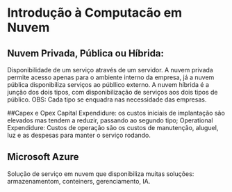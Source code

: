 # Introdução à Computacão em Nuvem
## Nuvem Privada, Pública ou Híbrida:
Disponibilidade de um serviço através de um servidor. A nuvem privada permite acesso apenas para o ambiente interno da empresa, já a nuvem pública disponibiliza serviços ao públlico externo. A nuvem híbrida é a junção dos dois tipos, com disponibilização de serviços aos dois tipos de público.
OBS: Cada tipo se enquadra nas necessidade das empresas. 

##Capex e Opex
Capital Expendidure: os custos iniciais de implantação são elevados mas tendem a reduzir, passando ao segundo tipo;
Operational Expendidure: Custos de operação são os custos de manutenção, aluguel, luz e as despesas para manter o serviço rodando.

## Microsoft Azure
Solução de serviço em nuvem que disponibiliza muitas soluções: armazenamentom, conteiners, gerenciamento, IA. 
